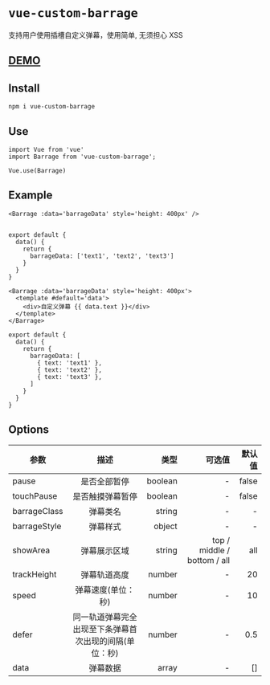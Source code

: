 # `vue-custom-barrage`

支持用户使用插槽自定义弹幕，使用简单, 无须担心 XSS

## [DEMO](https://lishaobos.github.io/vue-custom-barrage/)


## Install

```
npm i vue-custom-barrage
```

## Use

```
import Vue from 'vue'
import Barrage from 'vue-custom-barrage';

Vue.use(Barrage)
```


## Example

```
<Barrage :data='barrageData' style='height: 400px' />


export default {
  data() {
    return {
      barrageData: ['text1', 'text2', 'text3']
    }
  }
}
```

```
<Barrage :data='barrageData' style='height: 400px'>
  <template #default='data'>
    <div>自定义弹幕 {{ data.text }}</div>
  </template>
</Barrage>

export default {
  data() {
    return {
      barrageData: [
        { text: 'text1' },
        { text: 'text2' },
        { text: 'text3' },
      ]
    }
  }
}
```

## Options

参数 | 描述 | 类型 | 可选值 | 默认值
--|:--:|--:|--:|--:
pause | 是否全部暂停 | boolean | - | false
touchPause | 是否触摸弹幕暂停 | boolean | - | false
barrageClass | 弹幕类名 | string | - | -
barrageStyle | 弹幕样式 | object | - | -
showArea | 弹幕展示区域 | string | top / middle / bottom / all | all
trackHeight | 弹幕轨道高度 | number | - | 20
speed | 弹幕速度(单位：秒) | number | - | 10
defer | 同一轨道弹幕完全出现至下条弹幕首次出现的间隔(单位：秒) | number | - | 0.5
data | 弹幕数据 | array | - | []
